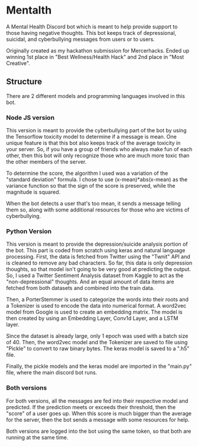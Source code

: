# Mentalth

A Mental Health Discord bot which is meant to help provide support to those having negative thoughts. This bot keeps track of depressional, suicidal, and cyberbullying messages from users or to users.

Originally created as my hackathon submission for Mercerhacks. Ended up winning 1st place in "Best Wellness/Health Hack" and 2nd place in "Most Creative".

## Structure

There are 2 different models and programming languages involved in this bot.

### Node JS version

This version is meant to provide the cyberbullying part of the bot by using the Tensorflow toxicity model to determine if a message is mean. One unique feature is that this bot also keeps track of the average toxicity in your server. So, if you have a group of friends who always make fun of each other, then this bot will only recognize those who are much more toxic than the other members of the server.

To determine the score, the algorithm I used was a variation of the "standard deviation" formula. I chose to use (x-mean)*abs(x-mean) as the variance function so that the sign of the score is preserved, while the magnitude is squared.

When the bot detects a user that's too mean, it sends a message telling them so, along with some additional resources for those who are victims of cyberbullying.


### Python Version

This version is meant to provide the depression/suicide analysis portion of the bot. This part is coded from scratch using keras and natural language processing. First, the data is fetched from Twitter using the "Twnit" API and is cleaned to remove any bad characters.
So far, this data is only depression thoughts, so that model isn't going to be very good at predicting the output. So, I used a Twitter Sentiment Analysis dataset from Kaggle to act as the "non-depressional" thoughts. And an equal amount of data items are fetched from both datasets and combined into the train data.

Then, a PorterStemmer is used to categorize the words into their roots and a Tokenizer is used to encode the data into numerical format. A word2vec model from Google is used to create an embedding matrix. The model is then created by using an Embedding Layer, Conv1d Layer, and a LSTM layer.

Since the dataset is already large, only 1 epoch was used with a batch size of 40. Then, the word2vec model and the Tokenizer are saved to file using "Pickle" to convert to raw binary bytes. The keras model is saved to a ".h5" file.

Finally, the pickle models and the keras model are imported in the "main.py" file, where the main discord bot runs.


### Both versions

For both versions, all the messages are fed into their respective model and predicted. If the prediction meets or exceeds their threshold, then the "score" of a user goes up. When this score is much bigger than the average for the server, then the bot sends a message with some resources for help.

Both versions are logged into the bot using the same token, so that both are running at the same time.
